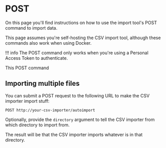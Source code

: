 # POST

On this page you'll find instructions on how to use the import tool's POST command to import data.

This page assumes you're self-hosting the CSV import tool, although these commands also work when using Docker.

!!! info
    The POST command only works when you're using a Personal Access Token to authenticate.

This POST command 

## Importing multiple files

You can submit a POST request to the following URL to make the CSV importer import stuff:

`POST http://your-csv-importer/autoimport`

Optionally, provide the `directory` argument to tell the CSV importer from which directory to import from.

The result will be that the CSV importer imports whatever is in that directory.